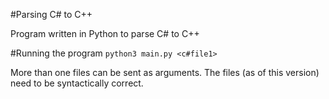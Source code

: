 #Parsing C# to C++

Program written in Python to parse C# to C++

#Running the program
```python3 main.py <c#file1>```

More than one files can be sent as arguments.
The files (as of this version) need to be syntactically correct. 
